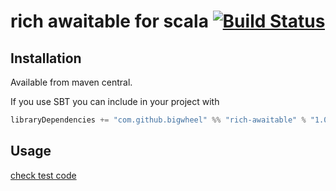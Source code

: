 # rich awaitable for scala [![Build Status](https://travis-ci.com/bigwheel/rich-awaitable.svg?branch=master)](https://travis-ci.com/bigwheel/rich-awaitable)

## Installation

Available from maven central.

If you use SBT you can include in your project with

```scala
libraryDependencies += "com.github.bigwheel" %% "rich-awaitable" % "1.0"
```

## Usage

[check test code](https://github.com/bigwheel/rich-awaitable/blob/master/src/test/scala/com/github/bigwheel/RichAwaitableSpec.scala)
